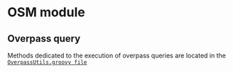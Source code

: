 # OSM module

## Overpass query
Methods dedicated to the execution of overpass queries are located in the 
[`OverpassUtils.groovy file`](src/main/groovy/org/orbisgis/osm_utils/OverpassUtils.groovy)